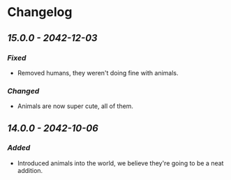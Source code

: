 # Changelog

## *15.0.0 - 2042-12-03*

### *Fixed*

- Removed humans, they weren't doing fine with animals.

### *Changed*

- Animals are now super cute, all of them.

## *14.0.0 - 2042-10-06*

### *Added*

- Introduced animals into the world, we believe they're going to be a neat addition.
